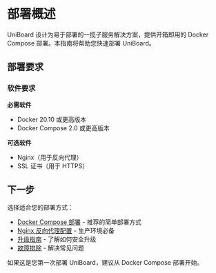 # 部署概述

UniBoard 设计为易于部署的一揽子服务解决方案，提供开箱即用的 Docker Compose 部署。本指南将帮助您快速部署 UniBoard。

## 部署要求

### 软件要求

**必需软件**
- Docker 20.10 或更高版本
- Docker Compose 2.0 或更高版本

**可选软件**
- Nginx（用于反向代理）
- SSL 证书（用于 HTTPS）

## 下一步

选择适合您的部署方式：

- [Docker Compose 部署](/deployment/docker-compose) - 推荐的简单部署方式
- [Nginx 反向代理配置](/deployment/nginx) - 生产环境必备
- [升级指南](/deployment/upgrade) - 了解如何安全升级
- [故障排除](/deployment/troubleshooting) - 解决常见问题

如果这是您第一次部署 UniBoard，建议从 Docker Compose 部署开始。
